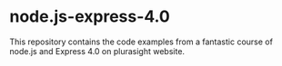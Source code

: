 # node.js-express-4.0
This repository contains the code examples from a fantastic course of node.js and Express 4.0 on plurasight website.

